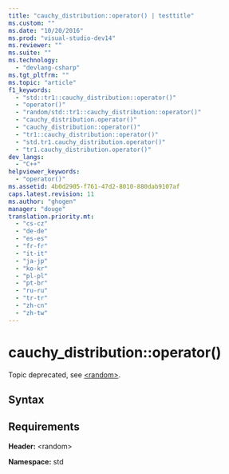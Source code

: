 ```yaml
---
title: "cauchy_distribution::operator() | testtitle"
ms.custom: ""
ms.date: "10/20/2016"
ms.prod: "visual-studio-dev14"
ms.reviewer: ""
ms.suite: ""
ms.technology: 
  - "devlang-csharp"
ms.tgt_pltfrm: ""
ms.topic: "article"
f1_keywords: 
  - "std::tr1::cauchy_distribution::operator()"
  - "operator()"
  - "random/std::tr1::cauchy_distribution::operator()"
  - "cauchy_distribution.operator()"
  - "cauchy_distribution::operator()"
  - "tr1::cauchy_distribution::operator()"
  - "std.tr1.cauchy_distribution.operator()"
  - "tr1.cauchy_distribution.operator()"
dev_langs: 
  - "C++"
helpviewer_keywords: 
  - "operator()"
ms.assetid: 4b0d2905-f761-47d2-8010-880dab9107af
caps.latest.revision: 11
ms.author: "ghogen"
manager: "douge"
translation.priority.mt: 
  - "cs-cz"
  - "de-de"
  - "es-es"
  - "fr-fr"
  - "it-it"
  - "ja-jp"
  - "ko-kr"
  - "pl-pl"
  - "pt-br"
  - "ru-ru"
  - "tr-tr"
  - "zh-cn"
  - "zh-tw"
---
```

# cauchy_distribution::operator()
Topic deprecated, see [\<random>](../Topic/%3Crandom%3E.md).  
  
## Syntax  
  
## Requirements  
 **Header:** \<random>  
  
 **Namespace:** std